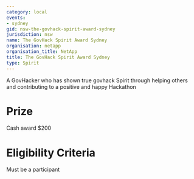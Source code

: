 ```yaml
---
category: local
events:
- sydney
gid: nsw-the-govhack-spirit-award-sydney
jurisdiction: nsw
name: The GovHack Spirit Award Sydney
organisation: netapp
organisation_title: NetApp
title: The GovHack Spirit Award Sydney
type: Spirit
---
```


A GovHacker who has shown true govhack Spirit through helping others and contributing to a positive and happy Hackathon

# Prize
Cash award  $200

# Eligibility Criteria
Must be a participant
